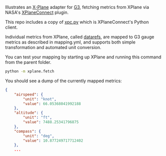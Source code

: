Illustrates an [X-Plane](https://www.x-plane.com/) adapter for
[G3](https://github.com/patricksurry/g3),
fetching metrics from XPlane via NASA's
[XPlaneConnect](https://github.com/nasa/XPlaneConnect/) plugin.

This repo includes a copy of
[xpc.py](https://github.com/nasa/XPlaneConnect/blob/master/Python3/src/xpc.py)
which is XPlaneConnect's Python client.

Individual metrics from XPlane,
called [datarefs](https://developer.x-plane.com/datarefs/),
are mapped to G3 gauge metrics as described in mapping.yml,
and supports both simple transformation and automated unit conversion.

You can test your mapping by starting up XPlane
and running this command from the parent folder.

```sh
python -m xplane.fetch
```

You should see a dump of the currently mapped metrics:

```json
{
    "airspeed": {
        "unit": "knot",
        "value": 66.05368041992188
    },
    "altitude": {
        "unit": "ft",
        "value": 7488.25341796875
    },
    "compass": {
        "unit": "deg",
        "value": 10.877249717712402
    },
    ...
```
